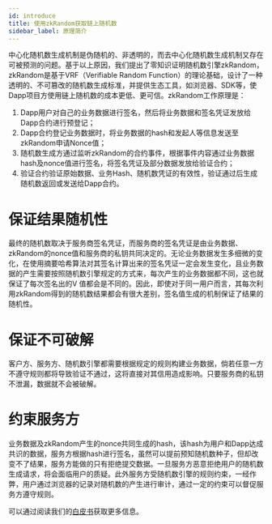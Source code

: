 ```yaml
---
id: introduce
title: 使用zkRandom获取链上随机数
sidebar_label: 原理简介
---
```



中心化随机数生成机制是伪随机的、非透明的，而去中心化随机数生成机制又存在可被预测的问题。基于以上原因，我们提出了零知识证明随机数引擎zkRandom，zkRandom是基于VRF（Verifiable Random Function）的理论基础，设计了一种透明的、不可篡改的随机数生成标准，并提供生态工具，如浏览器、SDK等，使Dapp项目方使用链上随机数的成本更低、更可信。zkRandom工作原理是：

1. Dapp用户对自己的业务数据进行签名，然后将业务数据和签名凭证发放给Dapp合约进行预登记；
2. Dapp合约登记业务数据时，将业务数据的hash和发起人等信息发送至zkRandom申请Nonce值；
3. 随机数生成方通过监听zkRandom的合约事件，根据事件内容通过业务数据hash及nonce值进行签名，将签名凭证及部分数据发放给验证合约；
4. 验证合约验证原始数据、业务Hash、随机数凭证的有效性，验证通过后生成随机数返回或发送给Dapp合约。

# 保证结果随机性
最终的随机数取决于服务商签名凭证，而服务商的签名凭证是由业务数据、zkRandom的nonce值和服务商的私钥共同决定的。无论业务数据发生多细微的变化，在使用摘要哈希算法对其签名计算出来的签名凭证一定会发生变化，且业务数据的产生需要按照随机数引擎规定的方式来，每次产生的业务数据都不同，这也就保证了每次签名出的V 值都会是不同的。因此，即使对于同一用户而言，其每次利用zkRandom得到的随机数结果都会有很大差别，签名值生成的机制保证了结果的随机性。

# 保证不可破解

客户方、服务方、随机数引擎都需要根据规定的规则构建业务数据，倘若任意一方不遵守规则都将导致验证不通过，这将直接对其信用造成影响。只要服务商的私钥不泄漏，数据就不会被破解。

# 约束服务方
业务数据及zkRandom产生的nonce共同生成的hash，该hash为用户和Dapp达成共识的数据，服务方根据hash进行签名，虽然可以提前预知随机数种子，但却改变不了结果，服务方能做的只有拒绝提交数据。一旦服务方恶意拒绝用户的随机数生成请求，将会面临用户的质疑。此外服务方受随机数引擎的规则约束，一经作弊，用户通过浏览器的记录对随机数的产生进行审计，通过一定的约束可以督促服务方遵守规则。

可以通过阅读我们的[白皮书]()获取更多信息。